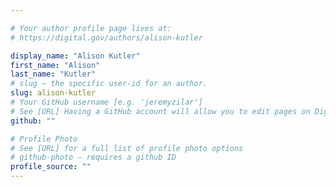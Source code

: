 ```yaml
---

# Your author profile page lives at:
# https://digital.gov/authors/alison-kutler

display_name: "Alison Kutler"
first_name: "Alison"
last_name: "Kutler"
# slug — the specific user-id for an author.
slug: alison-kutler
# Your GitHub username [e.g. 'jeremyzilar']
# See [URL] Having a GitHub account will allow you to edit pages on DigitalGov. The image used in your GitHub account can also be used to populate your digital.gov profile photo.
github: ""

# Profile Photo
# See [URL] for a full list of profile photo options
# github-photo — requires a github ID
profile_source: ""
---
```

